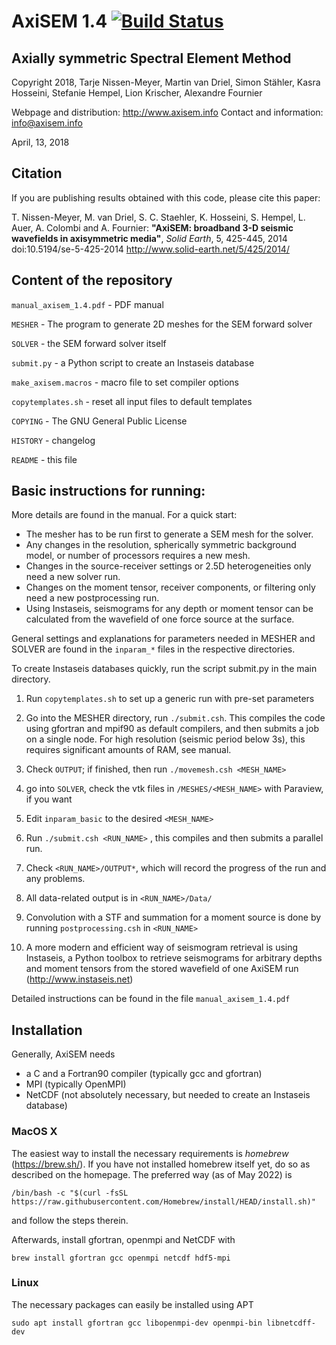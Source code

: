 # AxiSEM 1.4 [![Build Status](https://travis-ci.org/geodynamics/axisem.svg?branch=master)](https://travis-ci.org/geodynamics/axisem)

## Axially symmetric Spectral Element Method

Copyright 2018, Tarje Nissen-Meyer, Martin van Driel, Simon Stähler, Kasra Hosseini, Stefanie Hempel, Lion Krischer, Alexandre Fournier

Webpage and distribution: http://www.axisem.info
Contact and information:  info@axisem.info

April, 13, 2018 

## Citation
If you are publishing results obtained with this code, please cite this paper:

T. Nissen-Meyer, M. van Driel, S. C. Staehler, K. Hosseini, S. Hempel, L. Auer, A. Colombi and A. Fournier:
**"AxiSEM: broadband 3-D seismic wavefields in axisymmetric media"**, *Solid Earth*, 5, 425-445, 2014
doi:10.5194/se-5-425-2014 http://www.solid-earth.net/5/425/2014/

## Content of the repository
`manual_axisem_1.4.pdf` - PDF manual

`MESHER` - The program to generate 2D meshes for the SEM forward solver

`SOLVER` - the SEM forward solver itself

`submit.py` - a Python script to create an Instaseis database

`make_axisem.macros` - macro file to set compiler options

`copytemplates.sh` - reset all input files to default templates 

`COPYING` - The GNU General Public License

`HISTORY` - changelog

`README` - this file

## Basic instructions for running:

More details are found in the manual. For a quick start:

 - The mesher has to be run first to generate a SEM mesh for the solver. 
 - Any changes in the resolution, spherically symmetric background model, or number 
   of processors requires a new mesh. 
 - Changes in the source-receiver settings or 2.5D heterogeneities only need a new solver run.
 - Changes on the moment tensor, receiver components, or filtering only need a new postprocessing run.
 - Using Instaseis, seismograms for any depth or moment tensor can be calculated from the wavefield of one force source at the surface.

General settings and explanations for parameters needed in MESHER and SOLVER 
are found in the `inparam_*` files in the respective directories. 

To create Instaseis databases quickly, run the script submit.py in the main directory.

1) Run `copytemplates.sh` to set up a generic run with pre-set parameters

2) Go into the MESHER directory, run `./submit.csh`. This compiles the code using
gfortran and mpif90 as default compilers, and then submits a job on a single node. 
For high resolution (seismic period below 3s), this requires significant amounts 
of RAM, see manual.

3) Check `OUTPUT`; if finished, then run `./movemesh.csh <MESH_NAME>`

4) go into `SOLVER`, check the vtk files in `/MESHES/<MESH_NAME>` with Paraview, if you want

5) Edit `inparam_basic` to the desired `<MESH_NAME>`

6) Run `./submit.csh <RUN_NAME>` , this compiles and then submits a parallel run.

7) Check `<RUN_NAME>/OUTPUT*`, which will record the progress of the run and any problems.

8) All data-related output is in `<RUN_NAME>/Data/`

9) Convolution with a STF and summation for a moment source is done by running
   `postprocessing.csh` in `<RUN_NAME>`

10) A more modern and efficient way of seismogram retrieval is using Instaseis,
    a Python toolbox to retrieve seismograms for arbitrary depths and moment
    tensors from the stored wavefield of one AxiSEM run (http://www.instaseis.net)

Detailed instructions can be found in the file `manual_axisem_1.4.pdf`

## Installation
Generally, AxiSEM needs
- a C and a Fortran90 compiler (typically gcc and gfortran)
- MPI (typically OpenMPI)
- NetCDF (not absolutely necessary, but needed to create an Instaseis database)

### MacOS X
The easiest way to install the necessary requirements is *homebrew* (https://brew.sh/). If you have not installed homebrew itself yet, do so as described on the homepage. The preferred way (as of May 2022) is 
```
/bin/bash -c "$(curl -fsSL https://raw.githubusercontent.com/Homebrew/install/HEAD/install.sh)"
```
and follow the steps therein.

Afterwards, install gfortran, openmpi and NetCDF with 
```
brew install gfortran gcc openmpi netcdf hdf5-mpi
```

### Linux
The necessary packages can easily be installed using APT
```
sudo apt install gfortran gcc libopenmpi-dev openmpi-bin libnetcdff-dev 
```
